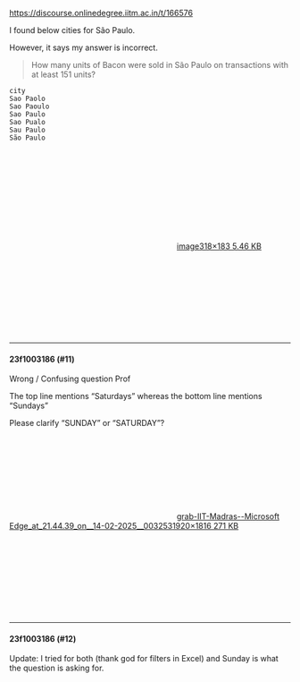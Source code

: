 https://discourse.onlinedegree.iitm.ac.in/t/166576

I found below cities for São Paulo.</p>
<p>However, it says my answer is incorrect.</p>
<blockquote>
<p>How many units of Bacon were sold in São Paulo on transactions with at least 151 units?</p>
</blockquote>
<pre><code class="lang-auto">city
Sao Paolo
Sao Paoulo
Sao Paulo
Sao Pualo
Sau Paulo
São Paulo

</code></pre>
<p><div class="lightbox-wrapper"><a class="lightbox" data-download-href="/uploads/short-url/phZPOtY4a8VJ0RNQDMmtsh2Jdo.png?dl=1" href="https://europe1.discourse-cdn.com/flex013/uploads/iitm/original/3X/0/2/02dbdb81b1a8befd5172bf0cb16e25c59b8038b2.png" rel="noopener nofollow ugc" title="image"><div class="meta"><svg aria-hidden="true" class="fa d-icon d-icon-far-image svg-icon"><use href="#far-image"></use></svg><span class="filename">image</span><span class="informations">318×183 5.46 KB</span><svg aria-hidden="true" class="fa d-icon d-icon-discourse-expand svg-icon"><use href="#discourse-expand"></use></svg></div></a></div></p><hr>

<h4>23f1003186 (#11)</h4>
<p>Wrong / Confusing question Prof</p>
<p>The top line mentions “Saturdays” whereas the bottom line mentions “Sundays”</p>
<p>Please clarify “SUNDAY” or “SATURDAY”?</p>
<p><div class="lightbox-wrapper"><a class="lightbox" data-download-href="/uploads/short-url/lCU1jU8E89JBWoznNnS71PMwjNE.jpeg?dl=1" href="https://europe1.discourse-cdn.com/flex013/uploads/iitm/original/3X/9/7/979374c3f5507f373bae753017ab4235a420e1b2.jpeg" rel="noopener nofollow ugc" title="grab-IIT-Madras--Microsoft Edge_at_21.44.39_on__14-02-2025__003253"><div class="meta"><svg aria-hidden="true" class="fa d-icon d-icon-far-image svg-icon"><use href="#far-image"></use></svg><span class="filename">grab-IIT-Madras--Microsoft Edge_at_21.44.39_on__14-02-2025__003253</span><span class="informations">1920×1816 271 KB</span><svg aria-hidden="true" class="fa d-icon d-icon-discourse-expand svg-icon"><use href="#discourse-expand"></use></svg></div></a></div></p><hr>

<h4>23f1003186 (#12)</h4>
<p>Update: I tried for both (thank god for filters in Excel) and Sunday is what the question is asking for.